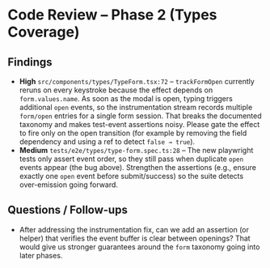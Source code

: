 # Code Review – Phase 2 (Types Coverage)

## Findings
- **High** `src/components/types/TypeForm.tsx:72` – `trackFormOpen` currently reruns on every keystroke because the effect depends on `form.values.name`. As soon as the modal is open, typing triggers additional `open` events, so the instrumentation stream records multiple `form/open` entries for a single form session. That breaks the documented taxonomy and makes test-event assertions noisy. Please gate the effect to fire only on the open transition (for example by removing the field dependency and using a ref to detect `false → true`).
- **Medium** `tests/e2e/types/type-form.spec.ts:28` – The new playwright tests only assert event order, so they still pass when duplicate `open` events appear (the bug above). Strengthen the assertions (e.g., ensure exactly one `open` event before submit/success) so the suite detects over-emission going forward.

## Questions / Follow-ups
- After addressing the instrumentation fix, can we add an assertion (or helper) that verifies the event buffer is clear between openings? That would give us stronger guarantees around the `form` taxonomy going into later phases.
